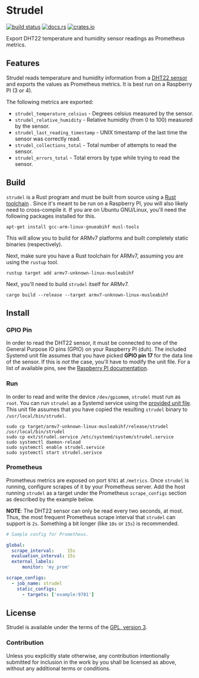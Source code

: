 # Strudel

[![build status](https://circleci.com/gh/56quarters/strudel.svg?style=shield)](https://circleci.com/gh/56quarters/strudel)
[![docs.rs](https://docs.rs/strudel/badge.svg)](https://docs.rs/strudel/)
[![crates.io](https://img.shields.io/crates/v/strudel.svg)](https://crates.io/crates/strudel/)

Export DHT22 temperature and humidity sensor readings as Prometheus metrics.

## Features

Strudel reads temperature and humidity information from a [DHT22 sensor](https://learn.adafruit.com/dht)
and exports  the values as Prometheus metrics. It is best run on a Raspberry PI (3 or 4).

The following metrics are exported:

* `strudel_temperature_celsius` - Degrees celsius measured by the sensor.
* `strudel_relative_humidity` - Relative humidity (from 0 to 100) measured by the sensor.
* `strudel_last_reading_timestamp` - UNIX timestamp of the last time the sensor was correctly read.
* `strudel_collections_total` - Total number of attempts to read the sensor.
* `strudel_errors_total` - Total errors by type while trying to read the sensor.

## Build

`strudel` is a Rust program and must be built from source using a [Rust toolchain](https://rustup.rs/)
. Since it's meant  to be run on a Raspberry PI, you will also likely need to cross-compile it. If you
are on Ubuntu GNU/Linux, you'll need the following packages installed for this.

```
apt-get install gcc-arm-linux-gnueabihf musl-tools
```

This will allow you to build for ARMv7 platforms and built completely static binaries (respectively).

Next, make sure you have a Rust toolchain for ARMv7, assuming you are using the `rustup` tool.

```
rustup target add armv7-unknown-linux-musleabihf
```

Next, you'll need to build `strudel` itself for ARMv7.

```
cargo build --release --target armv7-unknown-linux-musleabihf
```

## Install

### GPIO Pin

In order to read the DHT22 sensor, it must be connected to one of the General Purpose IO pins (GPIO)
on your Raspberry PI (duh). The included Systemd unit file assumes that you have picked **GPIO pin 17**
for the data line of the sensor. If this is *not* the case, you'll have to modify the unit file. For
a list of available pins, see the [Raspberry PI documentation](https://www.raspberrypi.com/documentation/computers/os.html#gpio-and-the-40-pin-header).

### Run

In order to read and write the device `/dev/gpiomem`, `strudel` must run as `root`. You can run
`strudel` as a Systemd service using the [provided unit file](ext/strudel.service). This unit file
assumes that you have copied the resulting `strudel` binary to `/usr/local/bin/strudel`.

```
sudo cp target/armv7-unknown-linux-musleabihf/release/strudel /usr/local/bin/strudel
sudo cp ext/strudel.service /etc/systemd/system/strudel.service
sudo systemctl daemon-reload
sudo systemctl enable strudel.service
sudo systemctl start strudel.serivce
```

### Prometheus

Prometheus metrics are exposed on port `9781` at `/metrics`. Once `strudel`
is running, configure scrapes of it by your Prometheus server. Add the host running
`strudel` as a target under the Prometheus `scrape_configs` section as described by
the example below.

**NOTE**: The DHT22 sensor can only be read every two seconds, at most. Thus, the most
frequent Prometheus scrape interval that `strudel` can support is `2s`. Something a bit
longer (like `10s` or `15s`) is recommended.

```yaml
# Sample config for Prometheus.

global:
  scrape_interval:     15s
  evaluation_interval: 15s
  external_labels:
      monitor: 'my_prom'

scrape_configs:
  - job_name: strudel
    static_configs:
      - targets: ['example:9781']
```

## License

Strudel is available under the terms of the [GPL, version 3](LICENSE).

### Contribution

Unless you explicitly state otherwise, any contribution intentionally submitted
for inclusion in the work by you shall be licensed as above, without any
additional terms or conditions.
